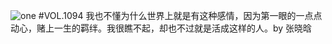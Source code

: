 ![one](http://image.wufazhuce.com/FtBpn64kUH57YkQ2FihPWYZqNIKl)
#VOL.1094
我也不懂为什么世界上就是有这种感情，因为第一眼的一点点动心，赌上一生的羁绊。我很瞧不起，却也不过就是活成这样的人。by 张晓晗